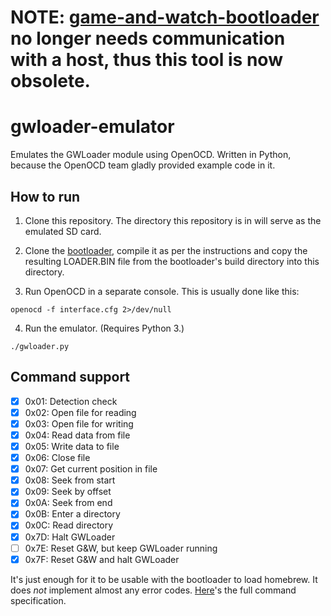 # NOTE: [game-and-watch-bootloader](https://github.com/prochazkaml/game-and-watch-bootloader) no longer needs communication with a host, thus this tool is now obsolete.

# gwloader-emulator

Emulates the GWLoader module using OpenOCD. Written in Python, because the OpenOCD team gladly provided example code in it.

## How to run

1) Clone this repository. The directory this repository is in will serve as the emulated SD card.

2) Clone the [bootloader](https://github.com/prochazkaml/game-and-watch-bootloader), compile it as per the instructions and copy the resulting LOADER.BIN file from the bootloader's build directory into this directory. 

3) Run OpenOCD in a separate console. This is usually done like this:
```
openocd -f interface.cfg 2>/dev/null
```

4) Run the emulator. (Requires Python 3.)
```
./gwloader.py
```

## Command support

- [X] 0x01: Detection check
- [X] 0x02: Open file for reading
- [X] 0x03: Open file for writing
- [X] 0x04: Read data from file
- [X] 0x05: Write data to file
- [X] 0x06: Close file
- [X] 0x07: Get current position in file
- [X] 0x08: Seek from start
- [X] 0x09: Seek by offset
- [X] 0x0A: Seek from end
- [X] 0x0B: Enter a directory
- [X] 0x0C: Read directory
- [X] 0x7D: Halt GWLoader
- [ ] 0x7E: Reset G&W, but keep GWLoader running
- [X] 0x7F: Reset G&W and halt GWLoader

It's just enough for it to be usable with the bootloader to load homebrew. It does _not_ implement almost any error codes. [Here](https://github.com/prochazkaml/gwloader-emulator/blob/main/Protocol.md)'s the full command specification.
